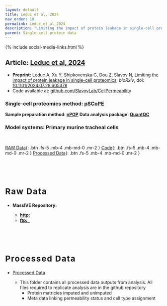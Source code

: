 ```yaml
---
layout: default
title: Leduc et al, 2024
nav_order: 10
permalink: Leduc_et_al_2024
description: "Limiting the impact of protein leakage in single-cell proteomics | Slavov Laboratory"
parent: Single-cell protein data
---
```

{% include social-media-links.html %}


## Article: [Leduc et al, 2024](https://doi.org/10.1101/2024.07.28.605378)
<!-- **Peer reviewed article:** -->
* **Preprint:** Leduc A, Xu Y, Shipkovenska G, Dou Z, Slavov N, [Limiting the impact of protein leakage in single-cell proteomics](https://www.biorxiv.org/content/10.1101/2024.07.28.605378v1), *bioRxiv*, doi: [10.1101/2024.07.28.605378](https://doi.org/10.1101/2024.07.28.605378)
* Code available at: [github.com/SlavovLab/CellPermeability](https://github.com/SlavovLab/CellPermeability)



### Single-cell proteomics method: [pSCoPE](https://scp.slavovlab.net/pSCoPE)
**Sample preparation method: [nPOP](https://scp.slavovlab.net/nPOP)**
**Data analysis package: [QuantQC](QuantQC)**


### Model systems: Primary murine tracheal cells


&nbsp;

[RAW Data](#raw_data){: .btn .fs-5 .mb-4 .mb-md-0 .mr-2 }
[Code](https://github.com/SlavovLab/CellPermeability){: .btn .fs-5 .mb-4 .mb-md-0 .mr-2 }
[Processed Data](#proc_data){: .btn .fs-5 .mb-4 .mb-md-0 .mr-2 }



   &nbsp;

   &nbsp;


<h2 style="letter-spacing: 2px; font-size: 26px;" id="raw_data" >Raw Data</h2>

* **MassIVE Repository:**
  - [**http:**  ](https://massive.ucsd.edu/ProteoSAFe/dataset.jsp?task=07854c840e434781a5e471a550ea49fe)
  - [**ftp:** &nbsp; ](ftp://massive.ucsd.edu/v07/MSV000094790/)


  &nbsp;

  &nbsp;

<h2 style="letter-spacing: 2px; font-size: 26px;" id="proc_data" >Processed Data</h2>

* [Processed Data](https://drive.google.com/drive/folders/1IW3An_b7vKpfDbanjT2XqSt1mz0N6VUX)
   - This folder contains all processed data outputs from analysis. All files required to replicate analysis are in the github repository
      - Protein matricies imputed and unimputed
      - Meta data linking permeability status and cell type assignment



   &nbsp;

   &nbsp;



&nbsp;

&nbsp;


&nbsp;

&nbsp;

&nbsp;

&nbsp;

&nbsp;

&nbsp;

&nbsp;

&nbsp;

&nbsp;

&nbsp;

&nbsp;

&nbsp;

&nbsp;
